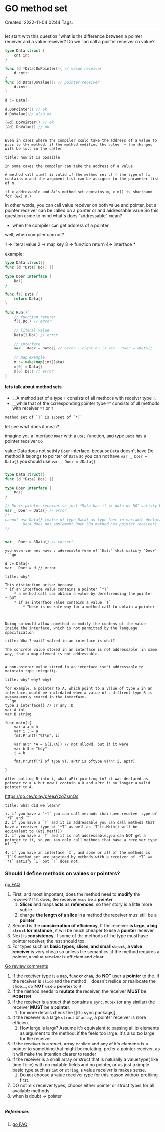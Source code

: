 # GO method set
Created: 2022-11-04 02:44
Tags: 
____
let start with this question "what is the difference between a pointer receiver and a value receiver? Do we can call a pointer receiver on value? 

```go
type Data struct {
	cnt int
}

func (d *Data)DoPointer(){ // value receiver
	d.cnt++
}
func (d Data)DoValue(){ // pointer receiver
	d.cnt++
}

d := Data{}

d.DoPointer() // ok
d.DoValue()// also ok

(&d).DoPointer() // ok
(&d).DoValue() // ok
```

```ad-warning

Even in cases where the compiler could take the address of a value to pass to the method, if the method modifies the value -> the changes will be lost in the caller

```

```ad-important
title: how it is possible

in some cases the compiler can take the address of a value

A method call x.m() is valid if the method set of ( the type of )x contains m and the argument list can be assigned to the parameter list of m.

if x addressable and &x's method set contains m, x.m() is shorthand for (&x).m()
```

In other words, you can call value receiver on both value and pointer, but a pointer receiver  can be called on a pointer or and addressable value
So this question come to mind what's does "addressable" mean? 
 * when the compiler can get address of a pointer

well, when compiler can not?

1 -> literal value
2 -> map key
3 -> function return 
4-> interface *

example:
```go
type Data struct{}
func (d *Data) Do() {}

type Doer interface {
	Do()
}

func f() Data {
	return Data{}
}

func Run(){
	// function returen
	f().Do() // error

	// literal value
	Data{}.Do() // error

	// interface
	var _ Doer = Data{} // error | right on is var _ Doer = &Data{}
	
	// map example
	m := make(map[int]Data)
	m[0] = Data{}
	m[0].Do() // error
}
```


#### lets talk about method sets

* __A method set of a type `T` consists of all methods with receiver type `T`.
* __while that of the corresponding pointer type `*T` consists of all methods with receiver `*T` or `T`

```ad-summary
method set of `T` is subset of `*T`
```

let see what does it mean?

imagine you a Interface `Doer` with a `Do()` function, and type `Data` has a pointer receiver `Do` 

value Data does not satisfy `Doer` interface.
because `Data` doesn't have Do method it belongs to  pointer of `Data`
so you can not have `var _ Doer = Data{}` you should use `var _ Doer = &Data{}`
```go

type Data struct{}
func (d *Data) Do() {}

type Doer interface {
	Do()
}

// Do is pointer receiver so just *Data has it => data do NOT satisfy Doer interface
var _ Doer = Data{} // error
/*
cannot use Data{} (value of type Data) as type Doer in variable declaration:
        Data does not implement Doer (Do method has pointer receiver)
*/


var _ Doer = &Data{} // correct
```

```ad-warning
you even can not have a addresable form of `Data` that satisfy `Doer`
```go

d := Data{}
var _ Doer = d // error

```


```ad-important
title: why?

This distinction arises because 
* if an interface value contains a pointer `*T`
	* a method call can obtain a value by dereferencing the pointer
* BUT
	* if an interface value contains a value `T`
		* These is no safe way for a method call to obtain a pointer



Doing so would allow a method to modify the contens of the value inside the interface, which is not permitted by the language specification
```


```ad-note
title: What? wait? valued in an interface is what?

The concrete value stored in an interface is not addressable, in same way, that a map element is not addressable.


A non-pointer value stored in an interface isn't addressable to maintain type integrity.
```

```ad-important
title: why? why? why?

for example, a pointer to A, which point to a value of type A in an interface, would be invlidated when a value of a diffrent type B is subsequently stored in the interface.
```go
type I interface{} // or any :D
var A int
var B string

func main(){
	var a A = 5
	var i I = a
	fmt.Printf("%T\n", i)

	var aPtr *A = &(i.(A)) // not allowd, but if it were
	var b B = "hey"
	i = b
	
	fmt.Printf("i of type %T, aPtr is oftype %T\n",i, aptr)	
	
}

After putting B into i, what aPtr pointing to? it was declared as pointer to a A but now I contain a B and aPtr is no longer a valid pointer to A.

```
https://go.dev/play/p/eeaYzqZsmOs



```ad-summary
title: what did we learn?

1. if you have a `*T` you can call methods that have receiver type of `*T` and `T`
2. if you have a `T` and it is addressable you can call methods that have a receiver type of `*T` as well as `T`(t.Meth() will be equivalent to (&t).Meth())
3. if you have a `T` and it is not addressable,you can NOT get a pointer to it, so you can only call methods that have a receiver type of `T`

4. if you have an interface `I`, and some or all of the methods is `I`'S method set are provided by methods with a receiver of `*T` => `*T` satisfy `I` bot `T` does not.

```



### Should I define methods on values or pointers?

[go FAQ](https://go.dev/doc/faq#methods_on_values_or_pointers)

1. First, and most important, does the method need to __modify__ the receiver? If it does, the receiver `must` be a __pointer__
	1. __Slices__ and maps __acts__ as __references__, so their story is a little more subtle
	2. change __the length of a slice__  in a method the receiver must still be a  __pointer__
2. Second is the __consideration of efficiency__, If the receiver __is large, a big `struct` for instance__ , it will be much cheaper to use a __pointer__ receiver
3. Next is __consistency__, if some of the methods of the type must have pointer receiver, the rest should too.
4. For types such as __basic types, slices, and small `struct`, a value receiver__ is very cheap so unless the semantics of the method requires a pointer, a value receiver is efficient and clear.

[Go review comments](https://github.com/golang/go/wiki/CodeReviewComments#receiver-type)


1. If the receiver type is a __`map`, `func` or `chan`__, do __NOT__ user a __pointer__ to the. if the receiver is `slice` and the method__ doesn't reslice or reallocate the slice__, do __NOT__ use a __pointer__ to it
2. If the method needs to __mutate__ the receiver, the receiver __MUST__ be __POINTER__.
3. if the receiver is a struct that contains a `sync.Mutex` (or any similar) the receiver __MUST__ be a __pointer__. 
	1. for more details check the [[Go sync package]]
4. if the receiver is a large `struct` or `array`, a pointer receiver is more efficient
	1. How large is large? Assume it's equivalent to passing all its elements as argument to the method. if the feels too large. it's also too large for the receiver
5. if the receiver is a struct, array or slice and any of it's elements is a pointer to something that might be mutating, prefer a pointer receiver, as it will make the intention clearer to reader
6. if the receiver is a small array or struct that is naturally a value type( like time.Time) with no mutable fields and no pointer, or us just a simple basic type such as `int`  or `string`, a value receiver is makes sense.
	1. Do not choose a value receiver type for this reason without profiling first.
7. DO not mix receiver types, choose either pointer or struct types for all available methods
8. when is doubt -> pointer
_____
##### References
1. [go FAQ](https://go.dev/doc/faq#different_method_sets)

